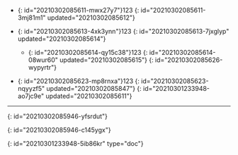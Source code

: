 - {: id="20210302085611-mwx27y7"}123
  {: id="20210302085611-3mj81m1" updated="20210302085612"}
- {: id="20210302085613-4xk3ynn"}123
  {: id="20210302085613-7jxglyp" updated="20210302085614"}

  - {: id="20210302085614-qy15c38"}123
    {: id="20210302085614-08wur60" updated="20210302085615"}
  {: id="20210302085626-wypyrtr"}
- {: id="20210302085623-mp8rnxa"}123
  {: id="20210302085623-nqyyzf5" updated="20210302085847"}
{: id="20210301233948-ao7jc9e" updated="20210302085611"}

---

{: id="20210302085946-yfsrdut"}

{: id="20210302085946-c145ygx"}


{: id="20210301233948-5ib86kr" type="doc"}
